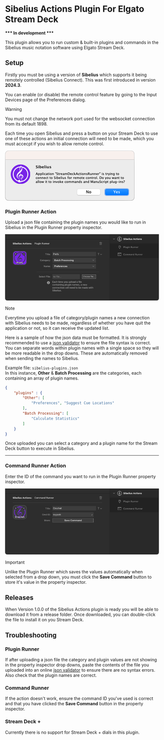 # Sibelius Actions Plugin For Elgato Stream Deck
__*** In development ***__

This plugin allows you to run custom & built-in plugins and commands in the Sibelius music notation software using Elgato Stream Deck.

## Setup
Firstly you must be using a version of **Sibelius** which supports it being remotely controlled (Sibelius Connect). This was first introduced in version **2024.3**.

You can enable (or disable) the remote control feature by going to the Input Devices page of the Preferences dialog.

> [!WARNING]
> You must not change the network port used for the websocket connection from its default 1898.

Each time you open Sibelius and press a button on your Stream Deck to use one of these actions an initial connection will need to be made, which you must accecpt if you wish to allow remote control.

![Sibelius connection message](https://raw.githubusercontent.com/daveknights/assets/main/connection-mesage.png)

### Plugin Runner Action
Upload a json file containing the plugin names you would like to run in Sibelius in the Plugin Runner property inspector.

![](https://raw.githubusercontent.com/daveknights/assets/main/plugin-runner-pi.png)

> [!NOTE]
> Everytime you upload a file of category/plugin names a new connection with Sibelius needs to be made, regardless of whether you have quit the application or not, so it can receive the updated list.

Here is a sample of how the json data must be formatted. It is strongly recommended to use a [json validator](https://jsonlint.com/) to ensure the file syntax is correct. You can separate words within plugin names with a single space so they will be more readable in the drop downs. These are automatically removed when sending the names to Sibelius.

Example file: `sibelius-plugins.json`  
In this instance, **Other** & **Batch Processing** are the categories, each containing an array of plugin names.
```json
{
    "plugins" : {
        "Other": [
            "Preferences", "Suggest Cue Locations"
        ],
        "Batch Processing": [
            "Calculate Statistics"
        ]
    }
}
```

Once uploaded you can select a category and a plugin name for the Stream Deck button to execute in Sibelius.

___

### Command Runner Action
Enter the ID of the command you want to run in the Plugin Runner property inspector.

![](https://raw.githubusercontent.com/daveknights/assets/main/command-runner-pi.png)

> [!IMPORTANT]
> Unlike the Plugin Runner which saves the values automatically when selected from a drop down, you must click the **Save Command** button to store it's value in the property inspector.

## Releases
When Version 1.0.0 of the Sibelius Actions plugin is ready you will be able to download it from a release folder. Once downloaded, you can double-click the file to install it on you Stream Deck.

## Troubleshooting

### Plugin Runner
If after uploading a json file the category and plugin values are not showing in the property inspector drop downs, paste the contents of the file you uploaded into an online [json validator](https://jsonlint.com/) to ensure there are no syntax errors. Also check that the plugin names are correct.

### Command Runner
If the action doesn't work, ensure the command ID you've used is correct and that you have clicked the **Save Command** button in the property inspector.

### Stream Deck +
Currently there is no support for Stream Deck + dials in this plugin.

